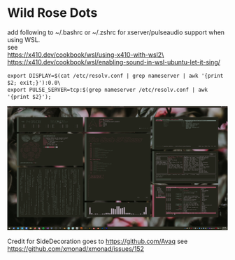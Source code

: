 # Wild Rose Dots

add following to ~/.bashrc or ~/.zshrc for xserver/pulseaudio support when using WSL.  
see\
https://x410.dev/cookbook/wsl/using-x410-with-wsl2\
https://x410.dev/cookbook/wsl/enabling-sound-in-wsl-ubuntu-let-it-sing/

```
export DISPLAY=$(cat /etc/resolv.conf | grep nameserver | awk '{print $2; exit;}'):0.0\
export PULSE_SERVER=tcp:$(grep nameserver /etc/resolv.conf | awk '{print $2}');
```

![Wild Rose](https://github.com/PumkinNymph/dotfiles/blob/master/images/Wild%20Rose.png)

Credit for SideDecoration goes to https://github.com/Avaq see https://github.com/xmonad/xmonad/issues/152
